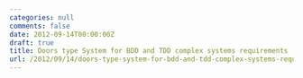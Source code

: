 ```yaml
---
categories: null
comments: false
date: 2012-09-14T00:00:00Z
draft: true
title: Doors type System for BDD and TDD complex systems requirements
url: /2012/09/14/doors-type-system-for-bdd-and-tdd-complex-systems-requirements/
---
```

